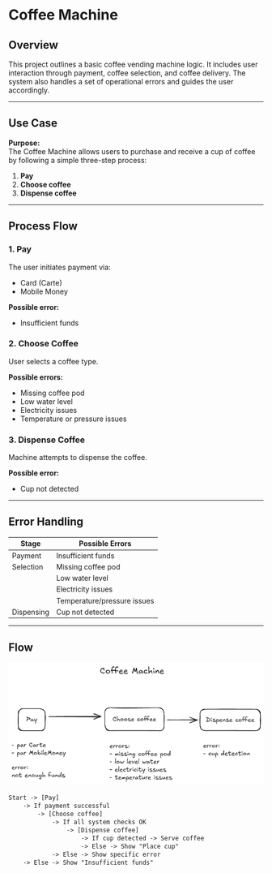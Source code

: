 # Coffee Machine

## Overview

This project outlines a basic coffee vending machine logic. It includes user interaction through payment, coffee selection, and coffee delivery. The system also handles a set of operational errors and guides the user accordingly.

---

## Use Case

**Purpose:**  
The Coffee Machine allows users to purchase and receive a cup of coffee by following a simple three-step process:

1. **Pay**
2. **Choose coffee**
3. **Dispense coffee**

---

## Process Flow

### 1. Pay

The user initiates payment via:
- Card (Carte)
- Mobile Money

**Possible error:**
- Insufficient funds

### 2. Choose Coffee

User selects a coffee type.

**Possible errors:**
- Missing coffee pod  
- Low water level  
- Electricity issues  
- Temperature or pressure issues

### 3. Dispense Coffee

Machine attempts to dispense the coffee.

**Possible error:**
- Cup not detected

---

## Error Handling

| Stage      | Possible Errors                    |
|------------|------------------------------------|
| Payment    | Insufficient funds                 |
| Selection  | Missing coffee pod                 |
|            | Low water level                    |
|            | Electricity issues                 |
|            | Temperature/pressure issues        |
| Dispensing | Cup not detected                   |

---

## Flow
![Coffee Machine Diagram](assets/coffee-machine.png)

```text
Start -> [Pay]
    -> If payment successful
        -> [Choose coffee]
            -> If all system checks OK
                -> [Dispense coffee]
                    -> If cup detected -> Serve coffee
                    -> Else -> Show "Place cup"
            -> Else -> Show specific error
    -> Else -> Show "Insufficient funds"
```